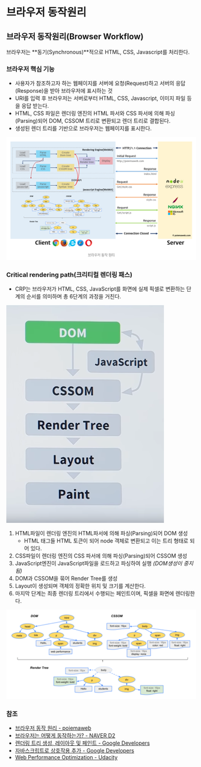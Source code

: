 # 브라우저 동작원리

## 브라우저 동작원리\(Browser Workflow\)

 브라우저는 **동기\(Synchronous\)**적으로 HTML, CSS, Javascript를 처리한다.

### 브라우저 핵심 기능

* 사용자가 참조하고자 하는 웹페이지를 서버에 요청\(Request\)하고 서버의 응답\(Response\)을 받아 브라우저에 표시하는 것
* URI를 입력 후 브라우저는 서버로부터 HTML, CSS, Javascript, 이미지 파일 등을 응답 받는다.
* HTML, CSS 파일은 렌더링 엔진의 HTML 파서와 CSS 파서에 의해 파싱\(Parsing\)되어 DOM, CSSOM 트리로 변환되고 렌더 트리로 결합된다.
* 생성된 렌더 트리를 기반으로 브라우저는 웹페이지를 표시한다.

![from. poiemaweb](../.gitbook/assets/flow01.png)

### Critical rendering path\(크리티컬 렌더링 패스\)

* CRP는 브라우저가 HTML, CSS, JavaScript를 화면에 실제 픽셀로 변환하는 단계의 순서를 의미하며 총 6단계의 과정을 거친다.

![from. Critical Rendering Path Walkthrough - Website Performance Optimization](../.gitbook/assets/flow02.png)

1. HTML파일이 렌더링 엔진의 HTML파서에 의해 파싱\(Parsing\)되어 DOM 생성
   * HTML 태그들 HTML 토큰이 되어 node 객체로 변환되고 이는 트리 형태로 되어 있다.
2. CSS파일이 렌더링 엔진의 CSS 파서에 의해 파싱\(Parsing\)되어 CSSOM 생성
3. JavaScript엔진이 JavaScript파일을 로드하고 파싱하여 실행 _\(DOM생성이 중지됨\)_ 
4. DOM과 CSSOM을 묶어 Render Tree를 생성 
5. Layout이 생성되며 객체의 정확한 위치 및 크기를 계산한다.
6. 마지막 단계는 최종 렌더링 트리에서 수행되는 페인트이며, 픽셀을 화면에 렌더링한다.

![from. Google Developers](../.gitbook/assets/flow03.png)

### 참조

* [브라우저 동작 원리 - poiemaweb](https://poiemaweb.com/js-browser)
* [브라우저는 어떻게 동작하는가? - NAVER D2](https://d2.naver.com/helloworld/59361)
* [렌더링 트리 생성, 레이아웃 및 페인트 - Google Developers](https://developers.google.com/web/fundamentals/performance/critical-rendering-path/render-tree-construction?hl=ko)
* [자바스크립트로 상호작용 추가 - Google Developers](https://developers.google.com/web/fundamentals/performance/critical-rendering-path/adding-interactivity-with-javascript?hl=ko)
*  [Web Performance Optimization - Udacity](https://www.youtube.com/watch?v=d_oIZzkyQ-E&list=PLAwxTw4SYaPmKmNX-INgcxQWf30KuWa_A&index=8) 


